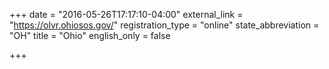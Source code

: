 +++
date = "2016-05-26T17:17:10-04:00"
external_link = "https://olvr.ohiosos.gov/"
registration_type = "online"
state_abbreviation = "OH"
title = "Ohio"
english_only = false 

+++
